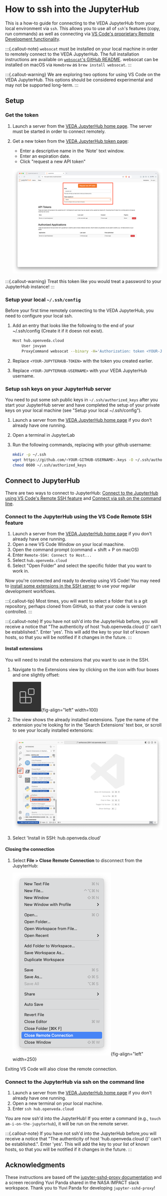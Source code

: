 # How to ssh into the JupyterHub

This is a how-to guide for connecting to the VEDA JupyterHub from your local environment via `ssh`. This allows you to use all of `ssh`'s features (copy, run commands) as well as connecting via [VS Code's proprietary Remote Development functionality](https://code.visualstudio.com/docs/remote/ssh).

:::{.callout-note}
`websocat` must be installed on your local machine in order to remotely connect to the VEDA JupyterHub. The full installation instructions are available on [`websocat`'s GitHub README](https://github.com/vi/websocat#installation). websocat can be installed on macOS via `Homebrew` as `brew install websocat`.
:::

:::{.callout-warning}
We are exploring two options for using VS Code on the VEDA JupyterHub. This options should be considered experimental and may not be supported long-term.
:::

## Setup

### Get the token

1. Launch a server from the [VEDA JupyterHub home page](https://hub.openveda.cloud/). The server must be started in order to connect remotely.
2. Get a new token from the [VEDA JupyterHub token page](https://hub.openveda.cloud/hub/token):

   - Enter a descriptive name in the 'Note' text window.
   - Enter an expiration date.
   - Click "request a new API token"

   ![Generate a new token](images/request-api-token.png)

:::{.callout-warning}
Treat this token like you would treat a password to your JupyterHub instance!
:::

### Setup your local `~/.ssh/config`

Before your first time remotely connecting to the VEDA JupyterHub, you need to configure your local ssh.

1. Add an entry that looks like the following to the end of your ~/.ssh/config (Create it if it doesn not exist).

   ```bash
   Host hub.openveda.cloud
       User jovyan
       ProxyCommand websocat --binary -H='Authorization: token <YOUR-JUPYTERHUB-TOKEN>' asyncstdio: wss://%h/user/<YOUR-JUPYTERHUB-USERNAME>/sshd/
   ```

2. Replace `<YOUR-JUPYTERHUB-TOKEN>` with the token you created earlier.
3. Replace `<YOUR-JUPYTERHUB-USERNAME>` with your VEDA JupyterHub username.

### Setup ssh keys on your JupyterHub server

You need to put some ssh public keys in `~/.ssh/authorized_keys` after you start your JupyterHub server and have completed the setup of your private keys on your local machine (see "Setup your local ~/.ssh/config").

1. Launch a server from the [VEDA JupyterHub home page](https://hub.openveda.cloud/) if you don't already have one running.
2. Open a terminal in JupyterLab
3. Run the following commands, replacing <YOUR-GITHUB-USERNAME> with your github username:

   ```bash
   mkdir -p ~/.ssh
   wget https://github.com/<YOUR-GITHUB-USERNAME>.keys -O ~/.ssh/authorized_keys
   chmod 0600 ~/.ssh/authorized_keys
   ```

## Connect to JupyterHub

There are two ways to connect to JupyterHub: [Connect to the JupyterHub using VS Code's Remote SSH feature](#connect-to-the-jupyterhub-using-the-vs-code-remote-ssh-feature) and [Connect via ssh on the command line](#connect-to-the-jupyterhub-via-ssh-on-the-command-line).

### Connect to the JupyterHub using the VS Code Remote SSH feature

1. Launch a server from the [VEDA JupyterHub home page](https://hub.openveda.cloud/) if you don't already have one running.
2. Open a new VS Code Window on your local maachine.
3. Open the command prompt (command + shift + P on macOS)
4. Enter `Remote-SSH: Connect to Host...`
5. Select `hub.openveda.cloud`
6. Select "Open Folder" and select the specific folder that you want to work in.

Now you're connected and ready to develop using VS Code! You may need to [install some extensions in the SSH server](#install-extensions) to use your regular development workflows.

:::{.callout-tip}
Most times, you will want to select a folder that is a git repository, perhaps cloned from GitHub, so that your code is version controlled.
:::

:::{.callout-note}
If you have not ssh'd into the JupyterHub before, you will receive a notice that "The authenticity of host 'hub.openveda.cloud (<no hostip for proxy command>)' can't be established.". Enter 'yes'. This will add the key to your list of known hosts, so that you will be notified if it changes in the future.
:::

#### Install extensions

You will need to install the extensions that you want to use in the SSH.

1. Navigate to the Extensions view by clicking on the icon with four boxes and one slightly offset:

   ![Extensions icon in VS Code](images/extensions_icon.png){fig-align="left" width=100}

2. The view shows the already installed extensions. Type the name of the extension you're looking for in the 'Search Extensions' text box, or scroll to see your locally installed extensions:

   ![Install VS Code extension](images/install-extension-ssh.png)

3. Select 'Install in SSH: hub.openveda.cloud'

#### Closing the connection

1. Select **File > Close Remote Connection** to disconnect from the JupyterHub:

   ![Close remote connection](images/close-ssh.png){fig-align="left" width=250}

Exiting VS Code will also close the remote connection.

### Connect to the JupyterHub via ssh on the command line

1. Launch a server from the [VEDA JupyterHub home page](https://hub.openveda.cloud/) if you don't already have one running.
2. Open a new terminal on your local machine.
3. Enter `ssh hub.openveda.cloud`

You are now ssh'd into the JupyterHub! If you enter a command (e.g., `touch am-i-on-the-jupyterhub`), it will be run on the remote server.

:::{.callout-note}
If you have not ssh'd into the JupyterHub before,you will receive a notice that "The authenticity of host 'hub.openveda.cloud (<no hostip for proxy command>)' can't be established.". Enter 'yes'. This will add the key to your list of known hosts, so that you will be notified if it changes in the future.
:::

## Acknowledgments

These instructions are based off the [jupyter-sshd-proxy documentation](https://github.com/yuvipanda/jupyter-sshd-proxy/blob/main/README.md) and a screen recording Yuvi Panda shared in the NASA IMPACT slack workspace. Thank you to Yuvi Panda for developing `jupyter-sshd-proxy`!
